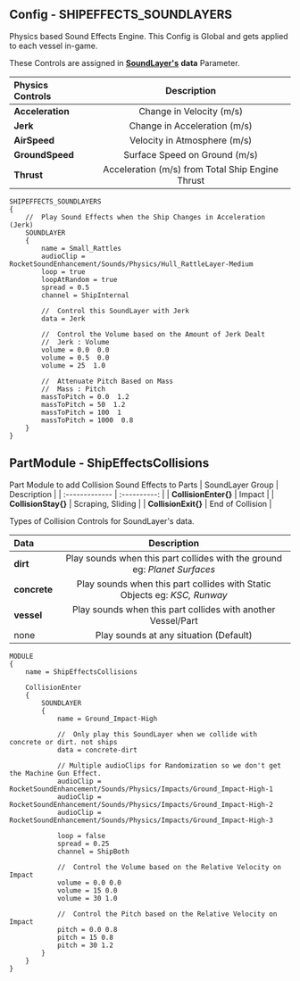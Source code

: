 ## Config - SHIPEFFECTS_SOUNDLAYERS
Physics based Sound Effects Engine. This Config is Global and gets applied to each vessel in-game.

These Controls are assigned in [**SoundLayer's**](https://github.com/ensou04/RocketSoundEnhancement/wiki/SoundLayer) **data** Parameter.

| Physics Controls | Description | 
| :------------- | :----------: |
| **Acceleration** | Change in Velocity (m/s) |
| **Jerk** | Change in Acceleration (m/s) |
| **AirSpeed** | Velocity in Atmosphere (m/s) |
| **GroundSpeed** | Surface Speed on Ground (m/s) |
| **Thrust** | Acceleration (m/s) from Total Ship Engine Thrust |

    SHIPEFFECTS_SOUNDLAYERS
    {
	    //	Play Sound Effects when the Ship Changes in Acceleration (Jerk)
	    SOUNDLAYER
	    {
		    name = Small_Rattles
		    audioClip = RocketSoundEnhancement/Sounds/Physics/Hull_RattleLayer-Medium
		    loop = true
		    loopAtRandom = true
		    spread = 0.5
		    channel = ShipInternal
		    
		    //	Control this SoundLayer with Jerk
		    data = Jerk
		    
		    //	Control the Volume based on the Amount of Jerk Dealt
		    //	Jerk : Volume
		    volume = 0.0  0.0
		    volume = 0.5  0.0
		    volume = 25  1.0
		    
		    //	Attenuate Pitch Based on Mass
		    //	Mass : Pitch
		    massToPitch = 0.0  1.2
		    massToPitch = 50  1.2
		    massToPitch = 100  1
		    massToPitch = 1000  0.8
		}
	}


## PartModule - ShipEffectsCollisions
Part Module to add Collision Sound Effects to Parts
| SoundLayer Group | Description | 
| :------------- | :----------: |
| **CollisionEnter{}** | Impact |
| **CollisionStay{}** | Scraping, Sliding |
| **CollisionExit{}** | End of Collision |

Types of Collision Controls for SoundLayer's data.

| Data | Description | 
| :------------- | :----------: |
| **dirt** | Play sounds when this part collides with the ground eg: *Planet Surfaces* |
| **concrete** | Play sounds when this part collides with Static Objects eg: *KSC, Runway* |
| **vessel** | Play sounds when this part collides with another Vessel/Part |
| none | Play sounds at any situation (Default) |

    MODULE
    {
	    name = ShipEffectsCollisions

		CollisionEnter
		{
			SOUNDLAYER
			{
				name = Ground_Impact-High
				
				//	Only play this SoundLayer when we collide with concrete or dirt. not ships
				data = concrete-dirt
				
				// Multiple audioClips for Randomization so we don't get the Machine Gun Effect.
				audioClip = RocketSoundEnhancement/Sounds/Physics/Impacts/Ground_Impact-High-1
				audioClip = RocketSoundEnhancement/Sounds/Physics/Impacts/Ground_Impact-High-2
				audioClip = RocketSoundEnhancement/Sounds/Physics/Impacts/Ground_Impact-High-3
								    
				loop = false
				spread = 0.25
				channel = ShipBoth
				
				//	Control the Volume based on the Relative Velocity on Impact
				volume = 0.0 0.0
				volume = 15 0.0
				volume = 30 1.0
				
				//	Control the Pitch based on the Relative Velocity on Impact
				pitch = 0.0 0.8
				pitch = 15 0.8
				pitch = 30 1.2
			}
		}
	}

